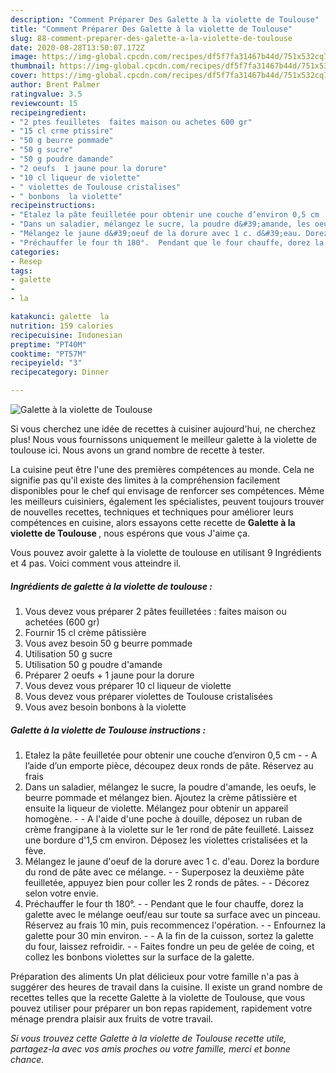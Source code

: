 ```yaml
---
description: "Comment Préparer Des Galette à la violette de Toulouse"
title: "Comment Préparer Des Galette à la violette de Toulouse"
slug: 88-comment-preparer-des-galette-a-la-violette-de-toulouse
date: 2020-08-28T13:50:07.172Z
image: https://img-global.cpcdn.com/recipes/df5f7fa31467b44d/751x532cq70/galette-a-la-violette-de-toulouse-photo-principale-de-la-recette.jpg
thumbnail: https://img-global.cpcdn.com/recipes/df5f7fa31467b44d/751x532cq70/galette-a-la-violette-de-toulouse-photo-principale-de-la-recette.jpg
cover: https://img-global.cpcdn.com/recipes/df5f7fa31467b44d/751x532cq70/galette-a-la-violette-de-toulouse-photo-principale-de-la-recette.jpg
author: Brent Palmer
ratingvalue: 3.5
reviewcount: 15
recipeingredient:
- "2 ptes feuilletes  faites maison ou achetes 600 gr"
- "15 cl crme ptissire"
- "50 g beurre pommade"
- "50 g sucre"
- "50 g poudre damande"
- "2 oeufs  1 jaune pour la dorure"
- "10 cl liqueur de violette"
- " violettes de Toulouse cristalises"
- " bonbons  la violette"
recipeinstructions:
- "Etalez la pâte feuilletée pour obtenir une couche d’environ 0,5 cm  A l’aide d’un emporte pièce, découpez deux ronds de pâte. Réservez au frais"
- "Dans un saladier, mélangez le sucre, la poudre d&#39;amande, les oeufs, le beurre pommade et mélangez bien. Ajoutez la crème pâtissière et ensuite la liqueur de violette. Mélangez pour obtenir un appareil homogène.  A l&#39;aide d&#39;une poche à douille, déposez un ruban de crème frangipane à la violette sur le 1er rond de pâte feuilleté. Laissez une bordure d&#39;1,5 cm environ. Déposez les violettes cristalisées et la fève."
- "Mélangez le jaune d&#39;oeuf de la dorure avec 1 c. d&#39;eau. Dorez la bordure du rond de pâte avec ce mélange.  Superposez la deuxième pâte feuilletée, appuyez bien pour coller les 2 ronds de pâtes.  Décorez selon votre envie."
- "Préchauffer le four th 180°.  Pendant que le four chauffe, dorez la galette avec le mélange oeuf/eau sur toute sa surface avec un pinceau. Réservez au frais 10 min, puis recommencez l&#39;opération.  Enfournez la galette pour 30 min environ.  A la fin de la cuisson, sortez la galette du four, laissez refroidir.  Faites fondre un peu de gelée de coing, et collez les bonbons violettes sur la surface de la galette."
categories:
- Resep
tags:
- galette
- 
- la

katakunci: galette  la 
nutrition: 159 calories
recipecuisine: Indonesian
preptime: "PT40M"
cooktime: "PT57M"
recipeyield: "3"
recipecategory: Dinner

---
```



![Galette à la violette de Toulouse](https://img-global.cpcdn.com/recipes/df5f7fa31467b44d/751x532cq70/galette-a-la-violette-de-toulouse-photo-principale-de-la-recette.jpg)

Si vous cherchez une idée de recettes à cuisiner aujourd'hui, ne cherchez plus! Nous vous fournissons uniquement le meilleur galette à la violette de toulouse ici. Nous avons un grand nombre de recette à tester.

La cuisine peut être l'une des premières compétences au monde. Cela ne signifie pas qu'il existe des limites à la compréhension facilement disponibles pour le chef qui envisage de renforcer ses compétences. Même les meilleurs cuisiniers, également les spécialistes, peuvent toujours trouver de nouvelles recettes, techniques et techniques pour améliorer leurs compétences en cuisine, alors essayons cette recette de <strong> Galette à la violette de Toulouse </strong>, nous espérons que vous J'aime ça.

<!--inarticleads1-->

Vous pouvez avoir galette à la violette de toulouse en utilisant 9 Ingrédients et 4 pas. Voici comment vous atteindre il.

##### Ingrédients de galette à la violette de toulouse :

1. Vous devez vous préparer 2 pâtes feuilletées : faites maison ou achetées (600 gr)
1. Fournir 15 cl crème pâtissière
1. Vous avez besoin 50 g beurre pommade
1. Utilisation 50 g sucre
1. Utilisation 50 g poudre d&#39;amande
1. Préparer 2 oeufs + 1 jaune pour la dorure
1. Vous devez vous préparer 10 cl liqueur de violette
1. Vous devez vous préparer  violettes de Toulouse cristalisées
1. Vous avez besoin  bonbons à la violette




<!--inarticleads2-->

##### Galette à la violette de Toulouse instructions :

1. Etalez la pâte feuilletée pour obtenir une couche d’environ 0,5 cm -  - A l’aide d’un emporte pièce, découpez deux ronds de pâte. Réservez au frais
1. Dans un saladier, mélangez le sucre, la poudre d&#39;amande, les oeufs, le beurre pommade et mélangez bien. Ajoutez la crème pâtissière et ensuite la liqueur de violette. Mélangez pour obtenir un appareil homogène. -  - A l&#39;aide d&#39;une poche à douille, déposez un ruban de crème frangipane à la violette sur le 1er rond de pâte feuilleté. Laissez une bordure d&#39;1,5 cm environ. Déposez les violettes cristalisées et la fève.
1. Mélangez le jaune d&#39;oeuf de la dorure avec 1 c. d&#39;eau. Dorez la bordure du rond de pâte avec ce mélange. -  - Superposez la deuxième pâte feuilletée, appuyez bien pour coller les 2 ronds de pâtes. -  - Décorez selon votre envie.
1. Préchauffer le four th 180°. -  - Pendant que le four chauffe, dorez la galette avec le mélange oeuf/eau sur toute sa surface avec un pinceau. Réservez au frais 10 min, puis recommencez l&#39;opération. -  - Enfournez la galette pour 30 min environ. -  - A la fin de la cuisson, sortez la galette du four, laissez refroidir. -  - Faites fondre un peu de gelée de coing, et collez les bonbons violettes sur la surface de la galette.




<!--inarticleads1-->

<p>
Préparation des aliments Un plat délicieux pour votre famille n'a pas à suggérer des heures de travail dans la cuisine. Il existe un grand nombre de recettes telles que la recette Galette à la violette de Toulouse, que vous pouvez utiliser pour préparer un bon repas rapidement, rapidement votre ménage prendra plaisir aux fruits de votre travail.
</p>

<p>
<i>Si vous trouvez cette Galette à la violette de Toulouse recette utile, partagez-la avec vos amis proches ou votre famille, merci et bonne chance.</i>
</p>
